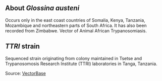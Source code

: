 About *Glossina austeni*
------------------------

Occurs only in the east coast countries of Somalia, Kenya, Tanzania,
Mozambique and northeastern parts of South Africa. It has also been
recorded from Zimbabwe. Vector of Animal African Trypanosomiasis.

*TTRI* strain
-------------

Sequenced strain originating from colony maintained in Tsetse and
Trypanosomosis Research Institute (TTRI) laboratories in Tanga,
Tanzania.

Source:
[VectorBase](https://veupathdb.org/veupathdb/app/search/dataset/AllDatasets/result?filterTerm=GCA_000688735.1)
